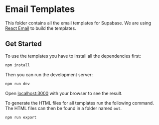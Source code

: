 # Email Templates

This folder contains all the email templates for Supabase. We are using
[React Email](https://react.email) to build the templates.

## Get Started

To use the templates you have to install all the dependencies first:

```sh
npm install
```

Then you can run the development server:

```sh
npm run dev
```

Open [localhost:3000](http://localhost:3000) with your browser to see the
result.

To generate the HTML files for all templates run the following command. The HTML
files can then be found in a folder named `out`.

```sh
npm run export
```
